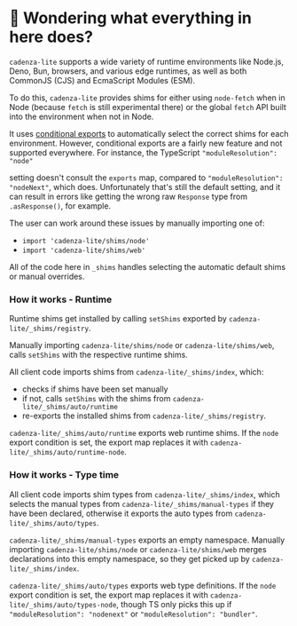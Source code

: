 # 👋 Wondering what everything in here does?

`cadenza-lite` supports a wide variety of runtime environments like Node.js, Deno, Bun, browsers, and various
edge runtimes, as well as both CommonJS (CJS) and EcmaScript Modules (ESM).

To do this, `cadenza-lite` provides shims for either using `node-fetch` when in Node (because `fetch` is still experimental there) or the global `fetch` API built into the environment when not in Node.

It uses [conditional exports](https://nodejs.org/api/packages.html#conditional-exports) to
automatically select the correct shims for each environment. However, conditional exports are a fairly new
feature and not supported everywhere. For instance, the TypeScript `"moduleResolution": "node"`

setting doesn't consult the `exports` map, compared to `"moduleResolution": "nodeNext"`, which does.
Unfortunately that's still the default setting, and it can result in errors like
getting the wrong raw `Response` type from `.asResponse()`, for example.

The user can work around these issues by manually importing one of:

- `import 'cadenza-lite/shims/node'`
- `import 'cadenza-lite/shims/web'`

All of the code here in `_shims` handles selecting the automatic default shims or manual overrides.

### How it works - Runtime

Runtime shims get installed by calling `setShims` exported by `cadenza-lite/_shims/registry`.

Manually importing `cadenza-lite/shims/node` or `cadenza-lite/shims/web`, calls `setShims` with the respective runtime shims.

All client code imports shims from `cadenza-lite/_shims/index`, which:

- checks if shims have been set manually
- if not, calls `setShims` with the shims from `cadenza-lite/_shims/auto/runtime`
- re-exports the installed shims from `cadenza-lite/_shims/registry`.

`cadenza-lite/_shims/auto/runtime` exports web runtime shims.
If the `node` export condition is set, the export map replaces it with `cadenza-lite/_shims/auto/runtime-node`.

### How it works - Type time

All client code imports shim types from `cadenza-lite/_shims/index`, which selects the manual types from `cadenza-lite/_shims/manual-types` if they have been declared, otherwise it exports the auto types from `cadenza-lite/_shims/auto/types`.

`cadenza-lite/_shims/manual-types` exports an empty namespace.
Manually importing `cadenza-lite/shims/node` or `cadenza-lite/shims/web` merges declarations into this empty namespace, so they get picked up by `cadenza-lite/_shims/index`.

`cadenza-lite/_shims/auto/types` exports web type definitions.
If the `node` export condition is set, the export map replaces it with `cadenza-lite/_shims/auto/types-node`, though TS only picks this up if `"moduleResolution": "nodenext"` or `"moduleResolution": "bundler"`.
